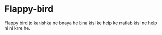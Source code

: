 # Flappy-bird
Flappy bird jo kanishka ne bnaya he bina kisi ke help ke matlab kisi ne help hi ni krre he.
